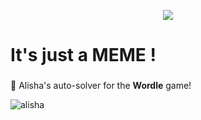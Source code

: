 <p align="center">
  <img src="https://i.imgur.com/FlLwLjz.png" />
</p>

# It's just a MEME !
### 
:robot: Alisha's auto-solver for the **Wordle** game!

![alisha](https://i.imgur.com/n4G1tyM.gif)



